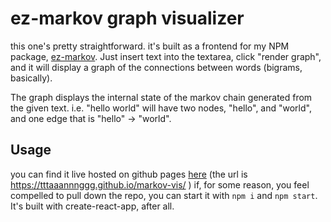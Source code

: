 # ez-markov graph visualizer

this one's pretty straightforward. it's built as a frontend for my NPM package, [ez-markov](https://www.npmjs.com/package/ez-markov). Just insert text into the textarea, click "render graph", and it will display a graph of the connections between words (bigrams, basically).

The graph displays the internal state of the markov chain generated from the given text. i.e. "hello world" will have two nodes, "hello", and "world", and one edge that is "hello" -> "world".

## Usage

you can find it live hosted on github pages [here](https://tttaaannnggg.github.io/markov-vis/) (the url is https://tttaaannnggg.github.io/markov-vis/ )
if, for some reason, you feel compelled to pull down the repo, you can start it with `npm i` and `npm start`. It's built with create-react-app, after all.

